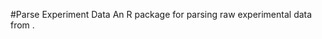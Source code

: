 #Parse Experiment Data
An R package for parsing raw experimental data from <insert name of tool here>.